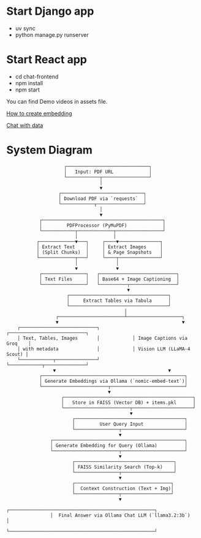# Start Django app
- uv sync
- python manage.py runserver

# Start React app 
- cd chat-frontend  
- npm install 
- npm start


You can find Demo videos in assets file.

[How to create embedding](./assets/embedding.webm)

[Chat with data](./assets/query.webm)


# System Diagram


                         ┌──────────────────────────────┐
                         │   Input: PDF URL             │
                         └────────────┬─────────────────┘
                                      │
                                      ▼
                       ┌──────────────────────────────┐
                       │ Download PDF via `requests`  │
                       └────────────┬─────────────────┘
                                      │
                                      ▼
                ┌────────────────────────────────────────────┐
                │         PDFProcessor (PyMuPDF)             │
                └────────────┬─────────────┬─────────────────┘
                             │             │
               ┌─────────────▼───┐     ┌────▼───────────────┐
               │ Extract Text    │     │ Extract Images     │
               │ (Split Chunks)  │     │ & Page Snapshots   │
               └─────────────┬───┘     └────┬───────────────┘
                             │              │
                             ▼              ▼
                ┌────────────────┐   ┌────────────────────────────┐
                │ Text Files     │   │ Base64 + Image Captioning  │
                └────────────────┘   └──────────┬─────────────────┘
                                                ▼
                          ┌────────────────────────────────────┐
                          │     Extract Tables via Tabula      │
                          └────────────────────────────────────┘
                                               │
                      ┌────────────────────────┴────────────────────┐
                      ▼                                             ▼
        ┌────────────────────────────┐            ┌────────────────────────────┐
        │ Text, Tables, Images       │            │ Image Captions via Groq    │
        │ with metadata              │            │ Vision LLM (LLaMA-4 Scout) │
        └────────────┬───────────────┘            └────────────┬───────────────┘
                     ▼                                         ▼
                ┌────────────────────────────────────────────────────┐
                │ Generate Embeddings via Ollama (`nomic-embed-text`)│
                └────────────────────────┬───────────────────────────┘
                                         ▼
                        ┌───────────────────────────────────────────────┐
                        │   Store in FAISS (Vector DB) + items.pkl      │
                        └────────────────────────┬──────────────────────┘
                                                 ▼
                            ┌────────────────────────────────────────┐
                            │         User Query Input               │
                            └────────────────┬───────────────────────┘
                                             ▼
                    ┌────────────────────────────────────────────────┐
                    │ Generate Embedding for Query (Ollama)          │
                    └────────────────────────┬───────────────────────┘
                                             ▼
                            ┌────────────────────────────────────┐
                            │ FAISS Similarity Search (Top-k)    │
                            └────────────────┬───────────────────┘
                                             ▼
                            ┌───────────────────────────────────┐
                            │  Context Construction (Text + Img)│
                            └────────────────┬──────────────────┘
                                             ▼
                    ┌─────────────────────────────────────────────────────┐
                    │  Final Answer via Ollama Chat LLM (`llama3.2:3b`)   │
                    └─────────────────────────────────────────────────────┘

